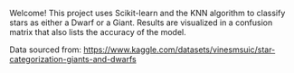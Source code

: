 Welcome! This project uses Scikit-learn and the KNN algorithm to classify stars as either a Dwarf or a Giant. Results are visualized in a confusion matrix that also lists the accuracy of the model.

Data sourced from: https://www.kaggle.com/datasets/vinesmsuic/star-categorization-giants-and-dwarfs
